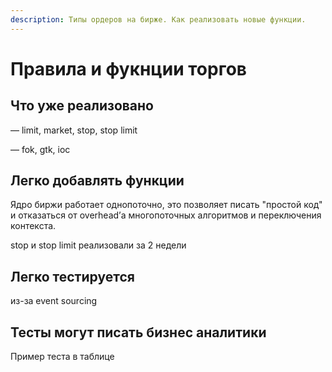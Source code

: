 ```yaml
---
description: Типы ордеров на бирже. Как реализовать новые функции.
---
```


# Правила и фукнции торгов

## **Что уже реализовано**

— limit, market, stop, stop limit

— fok, gtk, ioc  


## **Легко добавлять функции**

Ядро биржи работает однопоточно, это позволяет писать "простой код" и отказаться от overhead’а многопоточных алгоритмов и переключения контекста. 

stop и stop limit реализовали за 2 недели

## **Легко тестируется**

из-за event sourcing

## **Тесты могут писать бизнес аналитики**

Пример теста в таблице

